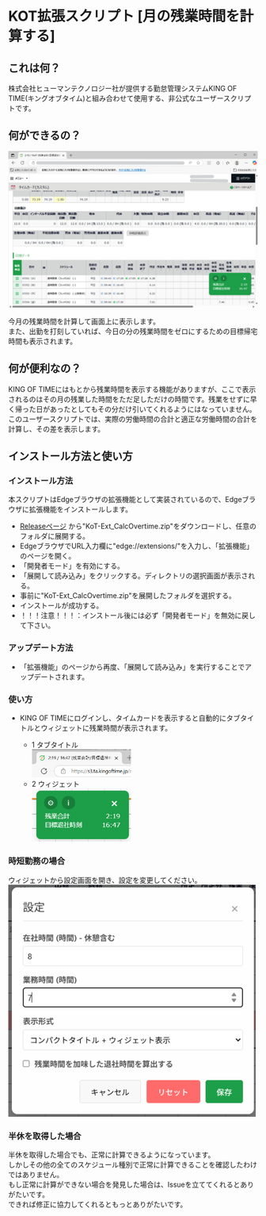 # KOT拡張スクリプト [月の残業時間を計算する]

## これは何？

株式会社ヒューマンテクノロジー社が提供する勤怠管理システムKING OF TIME(キングオブタイム)と組み合わせて使用する、非公式なユーザースクリプトです。

## 何ができるの？

<img src="ReadmeResource/001.png" width="701">

今月の残業時間を計算して画面上に表示します。  
また、出勤を打刻していれば、今日の分の残業時間をゼロにするための目標帰宅時間も表示されます。

## 何が便利なの？

KING OF TIMEにはもとから残業時間を表示する機能がありますが、ここで表示されるのはその月の残業した時間をただ足しただけの時間です。残業をせずに早く帰った日があったとしてもその分だけ引いてくれるようにはなっていません。
このユーザースクリプトでは、実際の労働時間の合計と適正な労働時間の合計を計算し、その差を表示します。

## インストール方法と使い方

### インストール方法 

本スクリプトはEdgeブラウザの拡張機能として実装されているので、Edgeブラウザに拡張機能をインストールします。

* [Releaseページ](https://github.com/tomoyaeibu/KoT-Ext_CalcOvertime/releases/tag/Ver1.0 "Release")
から"KoT-Ext_CalcOvertime.zip"をダウンロードし、任意のフォルダに展開する。
* EdgeブラウザでURL入力欄に"edge://extensions/"を入力し、「拡張機能」のページを開く。
* 「開発者モード」を有効にする。
* 「展開して読み込み」をクリックする。ディレクトリの選択画面が表示される。
* 事前に"KoT-Ext_CalcOvertime.zip"を展開したフォルダを選択する。
* インストールが成功する。
* ！！！注意！！！：インストール後には必ず「開発者モード」を無効に戻して下さい。


### アップデート方法

* 「拡張機能」のページから再度、「展開して読み込み」を実行することでアップデートされます。


### 使い方

* KING OF TIMEにログインし、タイムカードを表示すると自動的にタブタイトルとウィジェットに残業時間が表示されます。  

  * 1 タブタイトル  
      <img src="ReadmeResource/002.png" width = "200">
  * 2 ウィジェット  
      <img src="ReadmeResource/003.png" width = "200">

### 時短勤務の場合

ウィジェットから設定画面を開き、設定を変更してください。
<img src="ReadmeResource/004.png" width = "500">

### 半休を取得した場合  

半休を取得した場合でも、正常に計算できるようになっています。  
しかしその他の全てのスケジュール種別で正常に計算できることを確認したわけではありません。  
もし正常に計算ができない場合を発見した場合は、Issueを立ててくれるとありがたいです。  
できれば修正に協力してくれるともっとありがたいです。


